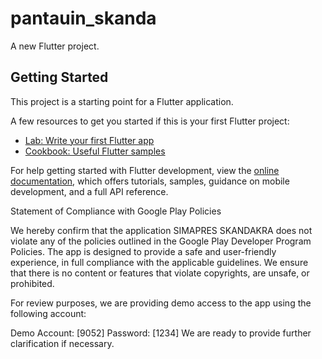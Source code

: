 # pantauin_skanda

A new Flutter project.

## Getting Started

This project is a starting point for a Flutter application.

A few resources to get you started if this is your first Flutter project:

- [Lab: Write your first Flutter app](https://docs.flutter.dev/get-started/codelab)
- [Cookbook: Useful Flutter samples](https://docs.flutter.dev/cookbook)

For help getting started with Flutter development, view the
[online documentation](https://docs.flutter.dev/), which offers tutorials,
samples, guidance on mobile development, and a full API reference.

Statement of Compliance with Google Play Policies

We hereby confirm that the application SIMAPRES SKANDAKRA does not violate any of the policies outlined in the Google Play Developer Program Policies. The app is designed to provide a safe and user-friendly experience, in full compliance with the applicable guidelines. We ensure that there is no content or features that violate copyrights, are unsafe, or prohibited.

For review purposes, we are providing demo access to the app using the following account:

Demo Account: [9052]
Password: [1234]
We are ready to provide further clarification if necessary.
